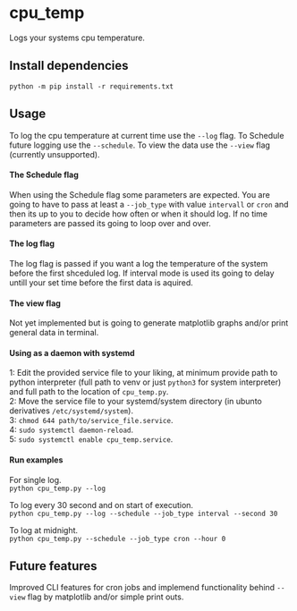 # cpu_temp
Logs your systems cpu temperature.

## Install dependencies
`python -m pip install -r requirements.txt`

## Usage
To log the cpu temperature at current time use the `--log` flag.
To Schedule future logging use the `--schedule`.
To view the data use the `--view` flag (currently unsupported).

#### The Schedule flag
When using the Schedule flag some parameters are expected. You are going to have to pass at least a `--job_type` with value `intervall` or `cron` and then its up to you to decide how often or when it should log. If no time parameters are passed its going to loop over and over.

#### The log flag
The log flag is passed if you want a log the temperature of the system before the first shceduled log. If interval mode is used its going to delay untill your set time before the first data is aquired.

#### The view flag
Not yet implemented but is going to generate matplotlib graphs and/or print general data in terminal.

#### Using as a daemon with systemd
1: Edit the provided service file to your liking, at minimum provide path to python interpreter (full path to venv or just `python3` for system interpreter) and full path to the location of `cpu_temp.py`.\
2: Move the service file to your systemd/system directory (in ubunto derivatives `/etc/systemd/system`).\
3: `chmod 644 path/to/service_file.service`.\
4: `sudo systemctl daemon-reload`.\
5: `sudo systemctl enable cpu_temp.service`.

#### Run examples
For single log.\
`python cpu_temp.py --log`

To log every 30 second and on start of execution.\
`python cpu_temp.py --log --schedule --job_type interval --second 30`

To log at midnight.\
`python cpu_temp.py --schedule --job_type cron --hour 0`

## Future features
Improved CLI features for cron jobs and implemend functionality behind `--view` flag by matplotlib and/or simple print outs.

